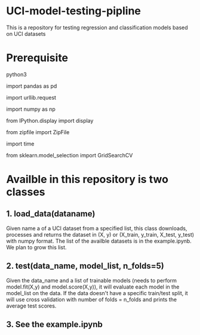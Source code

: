 # UCI-model-testing-pipline
This is a repository for testing regression and classification models based on UCI datasets


# Prerequisite
python3

import pandas as pd 

import urllib.request

import numpy as np

from IPython.display import display

from zipfile import ZipFile

import time

from sklearn.model_selection import GridSearchCV


# Availble in this repository is two classes
## 1. load_data(dataname)
Given name a of a UCI dataset from a specified list, this class downloads, processes and returns the dataset in (X, y) or (X_train, y_train, X_test, y_test) with numpy format. The list of the availble datasets is in the example.ipynb. We plan to grow this list.
## 2. test(data_name, model_list, n_folds=5)
Given the data_name and a list of trainable models (needs to perform model.fit(X,y) and model.score(X,y)), it will evaluate each model in the model_list on the data. If the data doesn't have a specific train/test split, it will use cross validation with number of folds = n_folds and prints the average test scores.
## 3. See the example.ipynb
